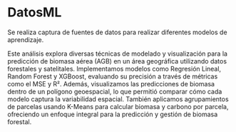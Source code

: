 # DatosML
Se realiza captura de fuentes de datos para realizar diferentes modelos de aprendizaje. 

Este análisis explora diversas técnicas de modelado y visualización para la predicción de biomasa aérea (AGB) en un área geográfica utilizando datos forestales y satelitales. Implementamos modelos como Regresión Lineal, Random Forest y XGBoost, evaluando su precisión a través de métricas como el MSE y R². Además, visualizamos las predicciones de biomasa dentro de un polígono geoespacial, lo que permitió comparar cómo cada modelo captura la variabilidad espacial. También aplicamos agrupamientos de parcelas usando K-Means para calcular biomasa y carbono por parcela, ofreciendo un enfoque integral para la predicción y gestión de biomasa forestal.
